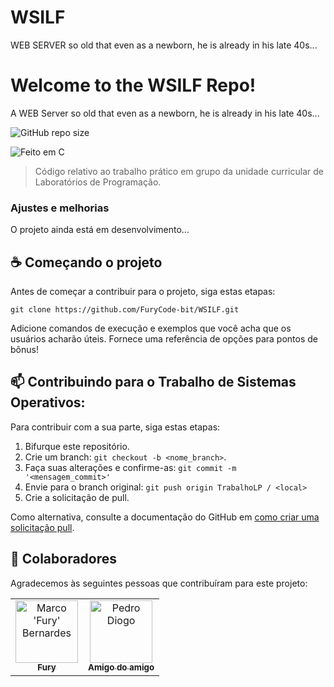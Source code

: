 # WSILF
WEB SERVER so old that even as a newborn, he is already in his late 40s...

# Welcome to the WSILF Repo!
A WEB Server so old that even as a newborn, he is already in his late 40s...

<!---Esses são exemplos. Veja https://shields.io para outras pessoas ou para personalizar este conjunto de escudos. Você pode querer incluir dependências, status do projeto e informações de licença aqui--->

![GitHub repo size](https://img.shields.io/github/repo-size/FuryCode-bit/WSILF?color=blue&label=Tamanho&style=plastic)

<img src="https://programadoresbrasil.com.br/wp-content/uploads/2020/05/C-programming-1024x530-1.jpg" alt="Feito em C">

> Código relativo ao trabalho prático em grupo da unidade curricular de Laboratórios de Programação.

### Ajustes e melhorias

O projeto ainda está em desenvolvimento...

## ☕ Começando o projeto

Antes de começar a contribuir para o projeto, siga estas etapas:

```
git clone https://github.com/FuryCode-bit/WSILF.git
```

Adicione comandos de execução e exemplos que você acha que os usuários acharão úteis. Fornece uma referência de opções para pontos de bônus!

## 📫 Contribuindo para o Trabalho de Sistemas Operativos:
<!---Se o seu README for longo ou se você tiver algum processo ou etapas específicas que deseja que os contribuidores sigam, considere a criação de um arquivo CONTRIBUTING.md separado--->
Para contribuir com a sua parte, siga estas etapas:

1. Bifurque este repositório.
2. Crie um branch: `git checkout -b <nome_branch>`.
3. Faça suas alterações e confirme-as: `git commit -m '<mensagem_commit>'`
4. Envie para o branch original: `git push origin TrabalhoLP / <local>`
5. Crie a solicitação de pull.

Como alternativa, consulte a documentação do GitHub em [como criar uma solicitação pull](https://help.github.com/en/github/collaborating-with-issues-and-pull-requests/creating-a-pull-request).

## 🤝 Colaboradores

Agradecemos às seguintes pessoas que contribuíram para este projeto:

<table>
  <tr>
    <td align="center">
      <a href="https://github.com/FuryCode-bit">
        <img src="https://avatars2.githubusercontent.com/u/62396294?s=400&u=7017c42401bedbcc13df785146962b6cd128e658&v=4" width="100px;" alt="Marco 'Fury' Bernardes"/><br>
        <sub>
          <b>Fury</b>
        </sub>
      </a>
    </td>
    <td align="center">
      <a href="https://github.com/pedrodiogop">
        <img src="https://avatars.githubusercontent.com/u/105749703?v=4" width="100px;" alt="Pedro Diogo"/><br>
        <sub>
          <b>Amigo do amigo</b>
        </sub>
      </a>
    </td>
    <!--<td align="center">
      <a href="#">
        <img src="https://miro.medium.com/max/360/0*1SkS3mSorArvY9kS.jpg" width="100px;" alt="Foto do Steve Jobs"/><br>
        <sub>
          <b>Steve Jobs</b>
        </sub>
      </a>
    </td>-->
  </tr>
</table>
